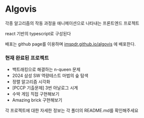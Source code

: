 # Algovis

각종 알고리즘의 작동 과정을 애니메이션으로 나타내는 프론트엔드 프로젝트

react 기반의 typescript로 구성된다

배포는 github page를 이용하며 [imspdr.github.io/algovis](http://imspdr.github.io/algovis) 에 배포한다.

### 현재 완료된 프로젝트

- 백트래킹으로 해결하는 n-queen 문제
- 2024 삼성 SW 역량테스트 마법의 숲 탐색
- 정렬 알고리즘 시각화
- [PCCP 기출문제] 3번 아날로그 시계
- 수박 게임 직접 구현해보기
- Amazing brick 구현해보기

각 프로젝트에 대한 자세한 정보는 각 폴더의 README.md를 확인해주세요
